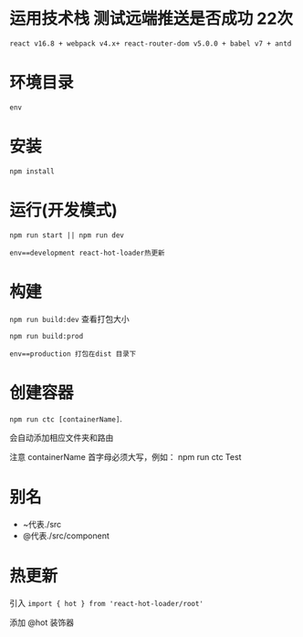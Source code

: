 # 运用技术栈 测试远端推送是否成功 22次

`react v16.8 + webpack v4.x+ react-router-dom v5.0.0 + babel v7 + antd`

# 环境目录

`env`

# 安装

`npm install`

# 运行(开发模式)

`npm run start || npm run dev`

`env==development react-hot-loader热更新`

# 构建

`npm run build:dev` 查看打包大小

`npm run build:prod`

`env==production 打包在dist 目录下`

# 创建容器

`npm run ctc [containerName]`.

会自动添加相应文件夹和路由

注意 containerName 首字母必须大写，例如： npm run ctc Test

# 别名

- ~代表./src
- @代表./src/component

# 热更新

引入 `import { hot } from 'react-hot-loader/root'`

添加 @hot 装饰器
